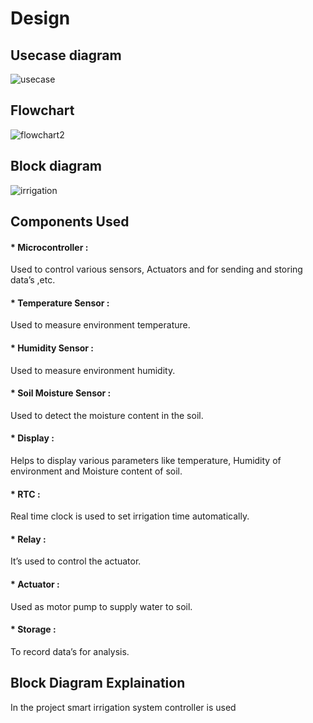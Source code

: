 # Design
## Usecase diagram
![usecase](https://user-images.githubusercontent.com/46900710/155770366-ee2bdb72-2774-478f-9227-2937691a1a10.JPG)

## Flowchart
![flowchart2](https://user-images.githubusercontent.com/46900710/155830718-fe4051ac-5f74-48bf-851c-76f6bd31e806.JPG)



## Block diagram

![irrigation](https://user-images.githubusercontent.com/46900710/155770530-6354cd86-c151-4262-b7d9-458c5cfb9d7e.JPG)

## Components Used

#### * Microcontroller :
 Used to control various sensors, Actuators and for sending and storing data’s ,etc.

#### * Temperature Sensor : 
Used to measure environment temperature. 

#### * Humidity Sensor :
Used to measure environment humidity.

#### * Soil Moisture Sensor : 
Used to detect the moisture content in the soil.

#### * Display :
Helps to display various parameters like temperature, Humidity of environment and    Moisture content of soil.

#### * RTC :
Real time clock is used to set irrigation time automatically.

#### * Relay :
It’s used to control the actuator.

#### * Actuator : 
Used as motor pump to supply water to soil.

#### * Storage :
To record data’s for analysis.



## Block Diagram Explaination 
In the project smart irrigation system controller is used 

